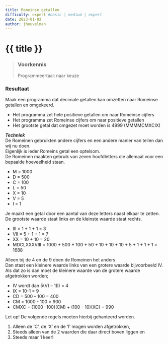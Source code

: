 ```yaml
---
title: Romeinse getallen
difficulty: expert #basic | medium | expert
date: 2023-01-02
author: jheuvelman
---
```




# {{ title }}

> ### Voorkennis
> Programmeertaal: naar keuze

### Resultaat
Maak een programma dat decimale getallen kan omzetten naar Romeinse getallen en omgekeerd.

- Het programma zet hele positieve getallen om naar Romeinse cijfers
- Het programma zet Romeinse cijfers om naar positieve getallen
- Het grootste getal dat omgezet moet worden is 4999 (MMMMCMXCIX)

***Techniek***  
De Romeinen gebruikten andere cijfers en een andere manier van tellen dan wij nu doen.  
Eigenlijk is ieder Romeins getal een optelsom.  
De Romeinen maakten gebruik van zeven hoofdletters die allemaal voor een
bepaalde hoeveelheid staan.

- M = 1000
- D = 500
- C = 100
- L = 50
- X = 10
- V = 5
- I = 1

Je maakt een getal door een aantal van deze letters naast elkaar te zetten.  
De grootste waarde staat links en de kleinste waarde staat rechts.

- III = 1 + 1 + 1 = 3
- VII = 5 + 1 + 1 = 7
- XX = 10 + 10 = 20
- MDCLXXXVIII = 1000 + 500 + 100 + 50 + 10 + 10 + 10 + 5 + 1 + 1 + 1 = 1688

Alleen bij de 4 en de 9 doen de Romeinen het anders.  
Dan staat een kleinere waarde links van een grotere waarde bijvoorbeeld IV.  
Als dat zo is dan moet de kleinere waarde van de grotere waarde afgetrokken worden;

- IV wordt dan 5(V) – 1(I) = 4
- IX = 10-1 = 9
- CD = 500 – 100 = 400
- CM = 1000 - 100 = 900
- CMXC = (1000 -100)(CM) + (100 – 10)(XC) = 990

Let op! De volgende regels moeten hierbij gehanteerd worden.

1.  Alleen de ‘C’, de ‘X’ en de ‘I’ mogen worden afgetrokken,
2.  Steeds alleen van de 2 waarden die daar direct boven liggen en
3.  Steeds maar 1 keer!
